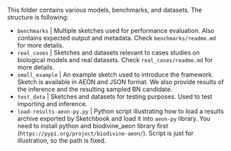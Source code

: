 This folder contains various models, benchmarks, and datasets. The structure is following:

- `benchmarks` | Multiple sketches used for performance evaluation. Also contains expected output and metadata. Check `benchmarks/readme.md` for more details.
- `real_cases` | Sketches and datasets relevant to cases studies on biological models and real datasets. Check `real_cases/readme.md` for more details.
- `small_example` | An example sketch used to introduce the framework. Sketch is available in AEON and JSON format. We also provide results of the inference and the resulting sampled BN candidate.
- `test_data` | Sketches and datasets for testing purposes. Used to test importing and inference.
- `load-results-aeon-py.py` | Python script illustrating how to load a results archive exported by Sketchbook and load it into `aeon-py` library. You need to install python and biodivine_aeon library first (`https://pypi.org/project/biodivine-aeon/`). Script is just for illustration, so the path is fixed.
